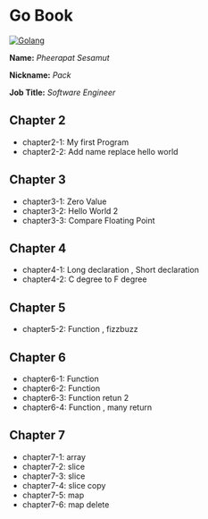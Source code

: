 # Go Book

[![Golang](https://d1q6f0aelx0por.cloudfront.net/product-logos/81630ec2-d253-4eb2-b36c-eb54072cb8d6-golang.png)](https://golang.org/)

**Name:** *Pheerapat Sesamut*

**Nickname:** *Pack*

**Job Title:** *Software Engineer*

## Chapter 2
* chapter2-1: My first Program
* chapter2-2: Add name replace hello world

## Chapter 3
* chapter3-1: Zero Value
* chapter3-2: Hello World 2
* chapter3-3: Compare Floating Point

## Chapter 4
* chapter4-1: Long declaration , Short declaration
* chapter4-2: C degree to F degree

## Chapter 5
* chapter5-2: Function , fizzbuzz

## Chapter 6
* chapter6-1: Function
* chapter6-2: Function
* chapter6-3: Function retun 2
* chapter6-4: Function , many return

## Chapter 7
* chapter7-1: array
* chapter7-2: slice
* chapter7-3: slice
* chapter7-4: slice copy
* chapter7-5: map
* chapter7-6: map delete